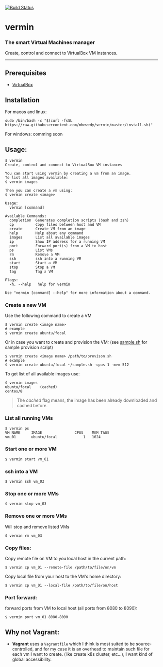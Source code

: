 [![Build Status](https://github.com/mhewedy/vermin/workflows/Go/badge.svg)](https://github.com/mhewedy/vermin/actions?query=workflow%3AGo)

# vermin
### The smart Virtual Machines manager    

Create, control and connect to VirtualBox VM instances.

----
## Prerequisites
* [VirtualBox](https://www.virtualbox.org/wiki/Downloads)

## Installation
For macos and linux:
```shell script
sudo /bin/bash -c "$(curl -fsSL https://raw.githubusercontent.com/mhewedy/vermin/master/install.sh)"
```
For windows: comming soon

## Usage:

```shell script
$ vermin
Create, control and connect to VirtualBox VM instances

You can start using vermin by creating a vm from an image.
To list all images available:
$ vermin images

Then you can create a vm using:
$ vermin create <image>

Usage:
  vermin [command]

Available Commands:
  completion  Generates completion scripts (bash and zsh)
  cp          Copy files between host and VM
  create      Create VM from an image
  help        Help about any command
  images      List all available images
  ip          Show IP address for a running VM
  port        Forward port(s) from a VM to host
  ps          List VMs
  rm          Remove a VM
  ssh         ssh into a running VM
  start       Start a VM
  stop        Stop a VM
  tag         Tag a VM

Flags:
  -h, --help   help for vermin

Use "vermin [command] --help" for more information about a command.
```

### Create a new VM
Use the following command to create a VM

```shell script
$ vermin create <image name>
# example
$ vermin create ubuntu/focal
```
Or in case you want to create and provision the VM: (see [sample.sh](https://github.com/mhewedy/vermin/blob/master/etc/samples-provision/sample.sh) for sample provision script)
```shell script
$ vermin create <image name> /path/to/provison.sh 
# example
$ vermin create ubuntu/focal ~/sample.sh -cpus 1 -mem 512
```

To get list of all available images use:
```shell script
$ vermin images
ubuntu/focal	(cached)
centos/8
```
> The *cached* flag means, the image has been already downloaded and cached before.

### List all running VMs
```shell script
$ vermin ps
VM NAME		IMAGE				CPUS	MEM	TAGS
vm_01		ubuntu/focal			1	1024
```

### Start one or more VM
```shell script
$ vermin start vm_01
```

### ssh into a VM
```shell script
$ vermin ssh vm_03
```

### Stop one or more VMs
```shell script
$ vermin stop vm_03
```

### Remove one or more VMs
Will stop and remove listed VMs
```shell script
$ vermin rm vm_03
```

### Copy files:
Copy remote file on VM to you local host in the current path:
```shell script
$ vermin cp vm_01 --remote-file /path/to/file/on/vm
```

Copy local file from your host to the VM's home directory:
```shell script
$ vermin cp vm_01 --local-file /path/to/file/on/host
```

### Port forward:
forward ports from VM to local host (all ports from 8080 to 8090):
```shell script
$ vermin port vm_01 8080-8090
```

## Why not Vagrant:
* **Vagrant** uses a `Vagrantfile` which I think is most suited to be source-controlled, and for my case it is an overhead to maintain such file for each vm I want to create. (like create k8s cluster, etc...), I want kind of global accessibility.
